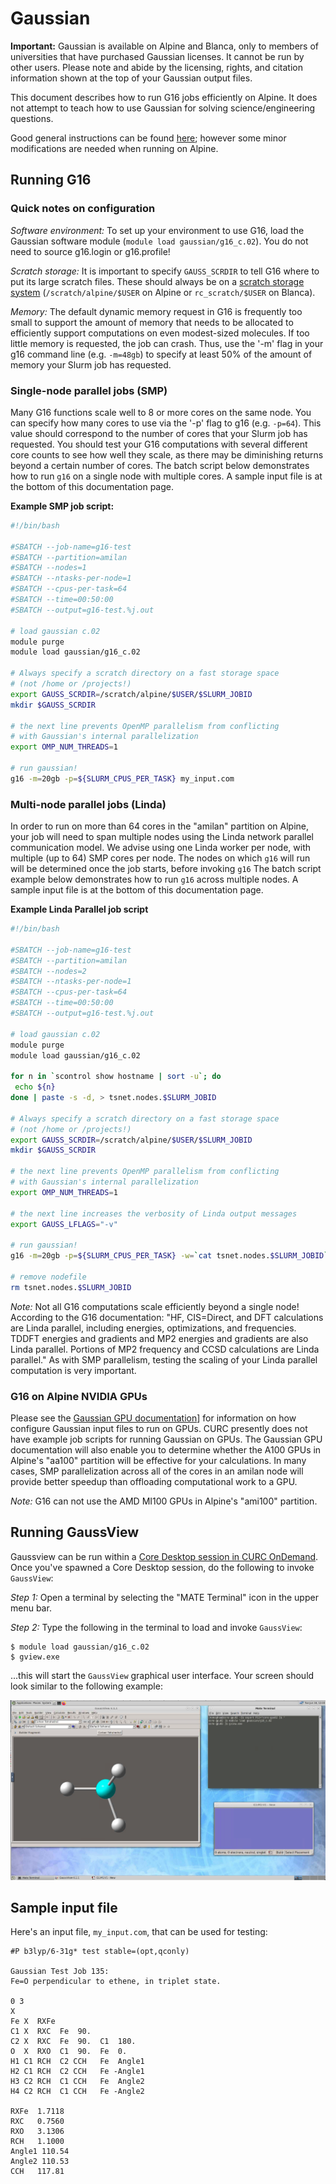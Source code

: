 # Gaussian

__Important:__ Gaussian is available on Alpine and Blanca, only to members of universities that have purchased Gaussian licenses. It cannot be run by other users. Please note and abide by the licensing, rights, and citation information shown at the top of your Gaussian output files.

This document describes how to run G16 jobs efficiently on Alpine. It does not attempt to teach how to use Gaussian for solving science/engineering questions.

Good general instructions can be found [here](http://gaussian.com/running/); however some minor modifications are needed when running on Alpine.

## Running G16

### Quick notes on configuration

_Software environment:_ To set up your environment to use G16, load the Gaussian software module (`module load gaussian/g16_c.02`). You do
not need to source g16.login or g16.profile!

_Scratch storage:_ It is important to specify `GAUSS_SCRDIR` to tell G16 where to put its large scratch files. These should always be on a [scratch storage system](../compute/filesystems.md) (`/scratch/alpine/$USER` on Alpine or `rc_scratch/$USER` on Blanca). 

_Memory:_ The default dynamic memory request in G16 is frequently too small to support the amount of memory that needs to be allocated to efficiently
support computations on even modest-sized molecules. If too little memory is requested, the job can crash. Thus, use the '-m' flag in
your g16 command line (e.g. `-m=48gb`) to specify at least 50% of the amount of memory your Slurm job has requested.

### Single-node parallel jobs (SMP)

Many G16 functions scale well to 8 or more cores on the same node. You can specify how many cores to use via the '-p' flag to g16 (e.g. `-p=64`). This value should correspond to the number of cores that your Slurm job has requested. You should test your G16 computations with several different core counts to see how well they scale, as there may be diminishing returns beyond a certain number of cores.  The batch script below demonstrates how to run `g16` on a single node with multiple cores. A sample input file is at the bottom of this documentation page.

__Example SMP job script:__

```bash
#!/bin/bash

#SBATCH --job-name=g16-test
#SBATCH --partition=amilan
#SBATCH --nodes=1
#SBATCH --ntasks-per-node=1
#SBATCH --cpus-per-task=64
#SBATCH --time=00:50:00
#SBATCH --output=g16-test.%j.out

# load gaussian c.02
module purge
module load gaussian/g16_c.02

# Always specify a scratch directory on a fast storage space
# (not /home or /projects!)
export GAUSS_SCRDIR=/scratch/alpine/$USER/$SLURM_JOBID
mkdir $GAUSS_SCRDIR

# the next line prevents OpenMP parallelism from conflicting
# with Gaussian's internal parallelization
export OMP_NUM_THREADS=1

# run gaussian!
g16 -m=20gb -p=${SLURM_CPUS_PER_TASK} my_input.com

```


### Multi-node parallel jobs (Linda)

In order to run on more than 64 cores in the "amilan" partition on Alpine, your job will need to span multiple nodes using the Linda network parallel communication model. We advise using one Linda worker per node, with multiple (up to 64) SMP cores per node. The nodes on which `g16` will run will be determined once the job starts, before invoking `g16` The batch script example below demonstrates how to run `g16` across multiple nodes. A sample input file is at the bottom of this documentation page.

__Example Linda Parallel job script__

```bash
#!/bin/bash

#SBATCH --job-name=g16-test
#SBATCH --partition=amilan
#SBATCH --nodes=2
#SBATCH --ntasks-per-node=1
#SBATCH --cpus-per-task=64
#SBATCH --time=00:50:00
#SBATCH --output=g16-test.%j.out

# load gaussian c.02
module purge
module load gaussian/g16_c.02

for n in `scontrol show hostname | sort -u`; do
 echo ${n}
done | paste -s -d, > tsnet.nodes.$SLURM_JOBID

# Always specify a scratch directory on a fast storage space
# (not /home or /projects!)
export GAUSS_SCRDIR=/scratch/alpine/$USER/$SLURM_JOBID
mkdir $GAUSS_SCRDIR

# the next line prevents OpenMP parallelism from conflicting
# with Gaussian's internal parallelization
export OMP_NUM_THREADS=1

# the next line increases the verbosity of Linda output messages
export GAUSS_LFLAGS="-v"

# run gaussian!
g16 -m=20gb -p=${SLURM_CPUS_PER_TASK} -w=`cat tsnet.nodes.$SLURM_JOBID` my_input.com

# remove nodefile 
rm tsnet.nodes.$SLURM_JOBID
```

_Note:_ Not all G16 computations scale efficiently beyond a single node! According to the G16 documentation: "HF, CIS=Direct, and DFT calculations are Linda parallel, including energies, optimizations, and frequencies. TDDFT energies and gradients and MP2 energies and gradients are also Linda parallel. Portions of MP2 frequency and CCSD calculations are Linda parallel." As with SMP parallelism, testing the scaling of your Linda parallel computation is very important.

### G16 on Alpine NVIDIA GPUs

Please see the [Gaussian GPU documentation](https://gaussian.com/running/?tabid=5)] for information on how configure Gaussian input files to run on GPUs. CURC presently does not have example job scripts for running Gaussian on GPUs. The Gaussian GPU documentation will also enable you to determine whether the A100 GPUs in Alpine's "aa100" partition will be effective for your calculations. In many cases, SMP parallelization across all of the cores in an amilan node will provide better speedup than offloading computational work to a GPU.  

_Note:_ G16 can not use the AMD MI100 GPUs in Alpine's "ami100" partition.

## Running GaussView

Gaussview can be run within a [Core Desktop session in CURC OnDemand](../open_ondemand/core_desktop.md).  Once you've spawned a Core Desktop session, do the following to invoke `GaussView`:

_Step 1:_ Open a terminal by selecting the "MATE Terminal" icon in the upper menu bar.

_Step 2:_ Type the following in the terminal to load and invoke `GaussView`: 

```
$ module load gaussian/g16_c.02
$ gview.exe
```

...this will start the `GaussView` graphical user interface.  Your screen should look similar to the following example: 

![](software_images/gview_ood.png)

## Sample input file

Here's an input file, `my_input.com`, that can be used for testing:

```
#P b3lyp/6-31g* test stable=(opt,qconly)

Gaussian Test Job 135:
Fe=O perpendicular to ethene, in triplet state.

0 3
X
Fe X  RXFe
C1 X  RXC  Fe  90.
C2 X  RXC  Fe  90.  C1  180.
O  X  RXO  C1  90.  Fe	0.
H1 C1 RCH  C2 CCH   Fe  Angle1
H2 C1 RCH  C2 CCH   Fe -Angle1
H3 C2 RCH  C1 CCH   Fe  Angle2
H4 C2 RCH  C1 CCH   Fe -Angle2

RXFe  1.7118
RXC   0.7560
RXO   3.1306
RCH   1.1000
Angle1 110.54
Angle2 110.53
CCH   117.81
```

